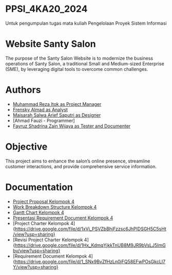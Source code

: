 # PPSI_4KA20_2024
Untuk pengumpulan tugas mata kuliah Pengelolaan Proyek Sistem Informasi
# Website Santy Salon
The purpose of the Santy Salon Website is to modernize the business operations of Santy Salon, a traditional Small and Medium-sized Enterprise (SME), by leveraging digital tools to overcome common challenges.
# Authors
- [Muhammad Reza Itok as Project Manager](https://www.linkedin.com/in/muhammad-reza-itok-544b15287/)
- [Frensky Almad as Analyst](https://www.linkedin.com/in/frensky-almad-b596ab313/)
- [Maisarah Salwa Arief Saputri as Designer](https://www.linkedin.com/in/maisarah-salwa/)
- [Ahmad Fauzi - Programmer]
- [Fayruz Shadrina Zain Wijaya as Tester and Documenter](https://www.linkedin.com/in/fayruz-shadrina-zain-wijaya/) 
# Objective
This project aims to enhance the salon’s online presence, streamline customer interactions, and provide comprehensive service information.
# Documentation
- [Project Proposal Kelompok 4](https://drive.google.com/file/d/1dldkC_7zamPPIiHL3oVFctU7Xosd8zww/view?usp=sharing)
- [Work Breakdown Structure Kelompok 4](https://drive.google.com/file/d/1FM6ujerXAo5E0Bt61SFs3WVhLa6NTlf9/view?usp=sharing)
- [Gantt Chart Kelompok 4](https://docs.google.com/spreadsheets/d/14fQN1fhTnN69CYkO_QTHr5ob5tt8As9AMgIEEiAA_Gk/edit?usp=sharing)
- [Presentasi Requirement Document Kelompok 4](https://drive.google.com/file/d/15tOcKKWJ9s3ZcL57qvU13KheITtFshr5/view?usp=sharing)
- [Project Charter Kelompok 4]{https://drive.google.com/file/d/1xVi_PSVZbBhjFzzsc6JhPIDSGH5C5sHt/view?usp=sharing}
- [Revisi Project Charter Kelompok 4]{https://drive.google.com/file/d/1Hx_KdmqYjkkTnUB8M9JR9bVsLJ5ImGbv/view?usp=sharing}
- [Requirement Document Kelompok 4]{https://drive.google.com/file/d/1_SNx9BvZfHzLn0jFQ58EFwPOsGkcLI7Y/view?usp=sharing}
